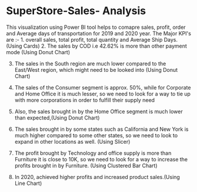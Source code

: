 # SuperStore-Sales- Analysis
This visualization using Power BI tool helps to comapre sales, profit, order and Average days of transportation for 2019 and 2020 year.
The Major KPI's are :- 1. overall sales, total profit, total quantity and Average Ship Days. (Using Cards)
2. The sales by COD i.e 42.62% is more than other payment mode
(Using Donut Chart)

3. The sales in the South region are much lower compared to the East/West region, which might need to be looked into (Using Donut Chart)

4. The sales of the Consumer segment is approx. 50%, while for Corporate and Home Office it is much lesser, so we need to look for a way to tie up with more corporations in order to fulfill their supply need

5. Also, the sales brought in by the Home Office segment is much lower than expected,(Using Donut Chart)

6. The sales brought in by some states such as California and New York is much higher compared to some other states, so we need to look to expand in other locations as well. (Using Slicer)

7. The profit brought by Technology and office supply is more than Furniture it is close to 10K, so we need to look for a way to increase the profits brought in by Furniture. (Using Clustered Bar Chart)

8. In 2020, achieved higher profits and increased product sales.(Using Line Chart)
